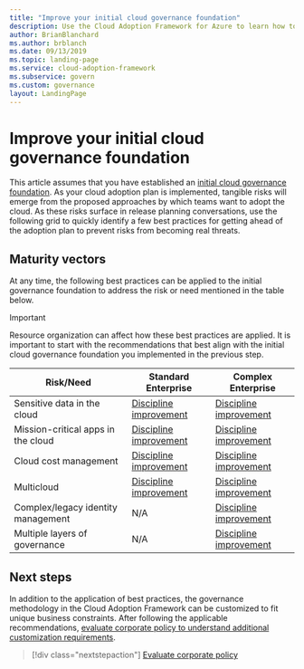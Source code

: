 ```yaml
---
title: "Improve your initial cloud governance foundation"
description: Use the Cloud Adoption Framework for Azure to learn how to incrementally improve your initial cloud governance foundation.
author: BrianBlanchard
ms.author: brblanch
ms.date: 09/13/2019
ms.topic: landing-page
ms.service: cloud-adoption-framework
ms.subservice: govern
ms.custom: governance
layout: LandingPage
---
```


# Improve your initial cloud governance foundation

This article assumes that you have established an [initial cloud governance foundation](./initial-foundation.md). As your cloud adoption plan is implemented, tangible risks will emerge from the proposed approaches by which teams want to adopt the cloud. As these risks surface in release planning conversations, use the following grid to quickly identify a few best practices for getting ahead of the adoption plan to prevent risks from becoming real threats.

## Maturity vectors

At any time, the following best practices can be applied to the initial governance foundation to address the risk or need mentioned in the table below.

> [!IMPORTANT]
> Resource organization can affect how these best practices are applied. It is important to start with the recommendations that best align with the initial cloud governance foundation you implemented in the previous step.

|Risk/Need | Standard Enterprise | Complex Enterprise |
|---|---|---|
|Sensitive data in the cloud|[Discipline improvement](./guides/standard/security-baseline-improvement.md)|[Discipline improvement](./guides/complex/security-baseline-improvement.md)|
|Mission-critical apps in the cloud|[Discipline improvement](./guides/standard/resource-consistency-improvement.md)|[Discipline improvement](./guides/complex/resource-consistency-improvement.md)|
|Cloud cost management|[Discipline improvement](./guides/standard/cost-management-improvement.md)|[Discipline improvement](./guides/complex/cost-management-improvement.md)|
|Multicloud|[Discipline improvement](./guides/standard/multicloud-improvement.md)|[Discipline improvement](./guides/complex/multicloud-improvement.md)|
|Complex/legacy identity management|N/A|[Discipline improvement](./guides/complex/identity-baseline-improvement.md)|
|Multiple layers of governance|N/A|[Discipline improvement](./guides/complex/multiple-layers-of-governance.md)|

## Next steps

In addition to the application of best practices, the governance methodology in the Cloud Adoption Framework can be customized to fit unique business constraints. After following the applicable recommendations, [evaluate corporate policy to understand additional customization requirements](./corporate-policy.md).

> [!div class="nextstepaction"]
> [Evaluate corporate policy](./corporate-policy.md)
